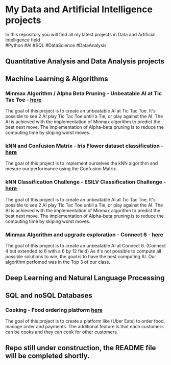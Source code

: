 # My Data and Artificial Intelligence projects 
In this repository you will find all my latest projects in Data and Artificial Intelligence field\
#Python #AI #SQL #DataScience #DataAnalysis

## Quantitative Analysis and Data Analysis projects

## Machine Learning & Algorithms

### Minmax Algorithm / Alpha Beta Pruning - Unbeatable AI at Tic Tac Toe - [here](Machine%20Learning%20%26%20Algorithm/Unbeatable%20AI%20Tic%20Tac%20Toe/Morpion-IA.ipynb)
The goal of this project is to create an unbeatable AI at Tic Tac Toe.
It's possible to see 2 AI play Tic Tac Toe untill a Tie, or play against the AI.
The AI is achieved with the implementation of Minmax algorithm to predict the best next move. The implementation of Alpha-beta pruning is to reduce the computing time by skiping worst moves.

### kNN and Confusion Matrix - Iris Flower dataset classification - [here](Machine%20Learning%20%26%20Algorithm/kNN_Iris/k-NN%20Classification.ipynb)
The goal of this project is to implement ourselves the kNN algorithm and mesure our performance using the Confusion Matrix.

### kNN Classification Challenge - ESILV Classification Challenge - [here](Machine%20Learning%20%26%20Algorithm/ClassificationChallenge/Classification%20Challenge%20A3.ipynb)
The goal of this project is to create an unbeatable AI at Tic Tac Toe.
It's possible to see 2 AI play Tic Tac Toe untill a Tie, or play against the AI.
The AI is achieved with the implementation of Minmax algorithm to predict the best next move. The implementation of Alpha-beta pruning is to reduce the computing time by skiping worst moves.

### Minmax Algorithm and upgrade exploration - Connect 6 - [here](Machine%20Learning%20%26%20Algorithm/kNN_Iris/k-NN%20Classification.ipynb)
The goal of this project is to create an unbeatable AI at Connect 6. (Connect 4 but extended to 6 with a 6 by 12 field)
As it's not possible to compute all possible solutions to win, the goal is to have the best computing AI.
Our algorithm perfomed was in the Top 3 of our class.

## Deep Learning and Natural Language Processing

## SQL and noSQL Databases
### Cooking - Food ordering platform [here](SQL%20and%20noSQL%20Databases/Cooking%20-%20MySQL%20Database/Summary)
The goal of this project is to create a platform like (Uber Eats) to order food, manage order and payments. 
The additional feature is that each customers can be cooks and they can cook for other customers.
## Repo still under construction, the README file will be completed shortly.

